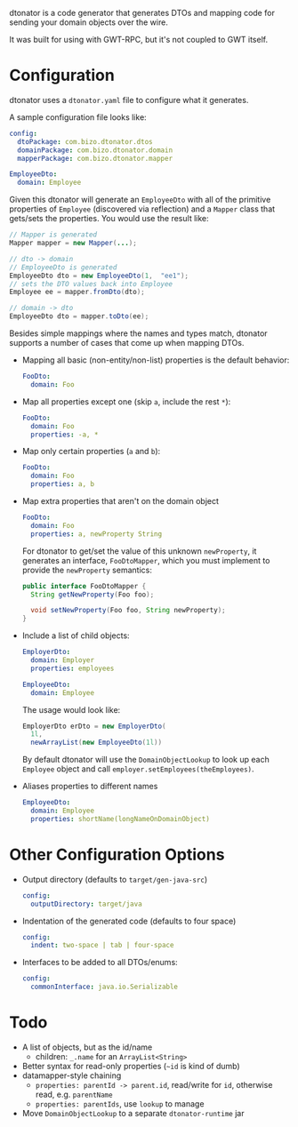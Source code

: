 
dtonator is a code generator that generates DTOs and mapping code for sending your domain objects over the wire.

It was built for using with GWT-RPC, but it's not coupled to GWT itself.

Configuration
=============

dtonator uses a `dtonator.yaml` file to configure what it generates.

A sample configuration file looks like:

```yaml
config:
  dtoPackage: com.bizo.dtonator.dtos
  domainPackage: com.bizo.dtonator.domain
  mapperPackage: com.bizo.dtonator.mapper

EmployeeDto:
  domain: Employee
```

Given this dtonator will generate an `EmployeeDto` with all of the primitive properties of `Employee` (discovered via reflection) and a `Mapper` class that gets/sets the properties. You would use the result like:

```java
// Mapper is generated
Mapper mapper = new Mapper(...);

// dto -> domain
// EmployeeDto is generated
EmployeeDto dto = new EmployeeDto(1,  "ee1");
// sets the DTO values back into Employee
Employee ee = mapper.fromDto(dto);

// domain -> dto
EmployeeDto dto = mapper.toDto(ee);
```

Besides simple mappings where the names and types match, dtonator supports a number of cases that come up when mapping DTOs.

* Mapping all basic (non-entity/non-list) properties is the default behavior:

    ```yaml
    FooDto:
      domain: Foo
    ```

* Map all properties except one (skip `a`, include the rest `*`):

    ```yaml
    FooDto:
      domain: Foo
      properties: -a, *
    ```

* Map only certain properties (`a` and `b`):

    ```yaml
    FooDto:
      domain: Foo
      properties: a, b
    ```

* Map extra properties that aren't on the domain object

    ```yaml
    FooDto:
      domain: Foo
      properties: a, newProperty String
    ```

  For dtonator to get/set the value of this unknown `newProperty`, it generates an interface, `FooDtoMapper`, which you must implement to provide the `newProperty` semantics:

    ```java
    public interface FooDtoMapper {
      String getNewProperty(Foo foo);

      void setNewProperty(Foo foo, String newProperty);
    }
    ```

* Include a list of child objects:

    ```yaml
    EmployerDto:
      domain: Employer
      properties: employees

    EmployeeDto:
      domain: Employee
    ```

  The usage would look like:

    ```java
    EmployerDto erDto = new EmployerDto(
      1l,
      newArrayList(new EmployeeDto(1l))
    ```

  By default dtonator will use the `DomainObjectLookup` to look up each `Employee` object and call `employer.setEmployees(theEmployees)`. 

* Aliases properties to different names

    ```yaml
    EmployeeDto:
      domain: Employee
      properties: shortName(longNameOnDomainObject)
    ```

Other Configuration Options
===========================

* Output directory (defaults to `target/gen-java-src`)

    ```yaml
    config:
      outputDirectory: target/java
    ```

* Indentation of the generated code (defaults to four space)

    ```yaml
    config:
      indent: two-space | tab | four-space
    ```

* Interfaces to be added to all DTOs/enums:

    ```yaml
    config:
      commonInterface: java.io.Serializable
    ```

Todo
====

* A list of objects, but as the id/name
  * children: `_.name` for an `ArrayList<String>`
* Better syntax for read-only properties (`~id` is kind of dumb)
* datamapper-style chaining
  * `properties: parentId -> parent.id`, read/write for `id`, otherwise read, e.g. `parentName`
  * `properties: parentIds`, use `lookup` to manage
* Move `DomainObjectLookup` to a separate `dtonator-runtime` jar

